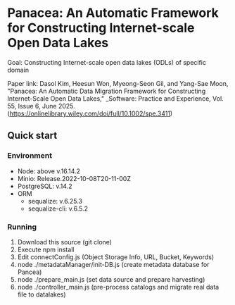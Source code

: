 # Panacea: An Automatic Framework for Constructing Internet-scale Open Data Lakes

Goal: Constructing Internet-scale open data lakes (ODLs) of specific domain 

Paper link: Dasol Kim, Heesun Won, Myeong-Seon Gil, and Yang-Sae Moon, "Panacea: An Automatic Data Migration Framework for Constructing Internet-Scale Open Data Lakes," _Software: Practice and Experience, Vol. 55, Issue 6, June 2025. (https://onlinelibrary.wiley.com/doi/full/10.1002/spe.3411)

## Quick start

### Environment
 - Node: above v.16.14.2
 - Minio: Release.2022-10-08T20-11-00Z 
 - PostgreSQL: v.14.2
 - ORM
   - sequalize: v.6.25.3
   - sequalize-cli: v.6.5.2 

### Running
1. Download this source (git clone)
2. Execute npm install
3. Edit connectConfig.js (Object Storage Info, URL, Bucket, Keywords)
4. node ./metadataManager/init-DB.js (create metadata database for Pancea)
5. node ./prepare_main.js (set data source and prepare harvesting)
6. node ./controller_main.js (pre-process catalogs and migrate real data file to datalakes)
